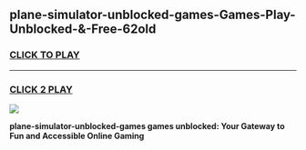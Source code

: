
## plane-simulator-unblocked-games-Games-Play-Unblocked-&-Free-62old
<h3>
<a href="https://premium76.site?title=plane-simulator-unblocked-games&ref=24A">CLICK TO PLAY</a></h3>
<hr>

<h3>
<a href="https://premium76.site?title=plane-simulator-unblocked-games&ref=24A">CLICK 2 PLAY</a>
  
</h3>

<a href="https://premium76.site?title=plane-simulator-unblocked-games&ref=24A"><img src="https://clearcache.store/games.png"></a>


**plane-simulator-unblocked-games games unblocked: Your Gateway to Fun and Accessible Online Gaming**
